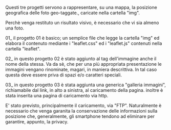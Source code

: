 Questi tre progetti servono a rappresentare, su una mappa, la posizione geografica delle foto geo-taggate., caricate nella cartella "img".

Perchè venga restituto un risultato visivo, è necessario che vi sia almeno una foto.

01_   il progetto 01 è basico; un semplice file che legge la cartella "img" ed elabora il contenuto mediante i "leaflet.css" ed i "leaflet.js" contenuti nella cartella "leaflet".

02_   in questo progetto 02 è stato aggiunto al tag dell'immagine anche il nome della stessa.
    Va da sè, che per una più appropriata presentazione le immagini vengano rinominate, magari, in maniera descrittiva. In tal caso questa deve essere priva di spazi e/o caratteri speciali.
    
03_   in questo progetto 03 è stata aggiunta una generica "galleria immagini", richiamabile dal link, in alto a sinistra, al caricamento della pagina.
    inoltre è stata inserita una pagina di caricamento via http.

E' stato previsto, principalmente il caricamento, via "FTP". Naturalmente è necessario che venga garanita la conservazione delle informazioni sulla posizione che, generalmente, gli smartphone tendono ad eliminare per garantire, appunto, la privacy.
